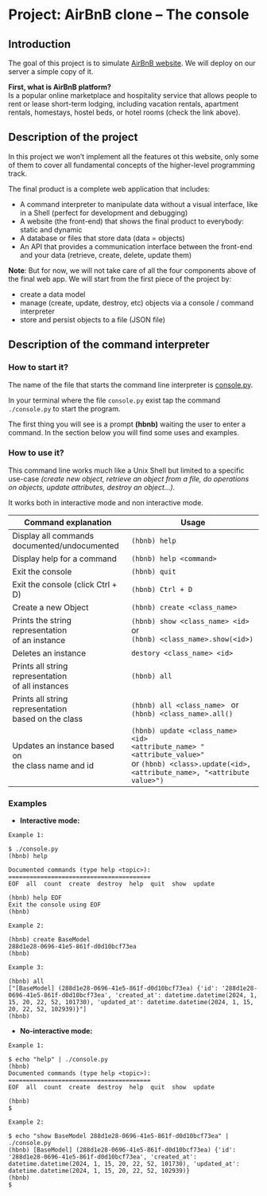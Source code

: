 # Project: AirBnB clone – The console

## Introduction 

The goal of this project is to simulate [AirBnB website](https://www.airbnb.fr/). We will deploy on our server a simple copy of it.  

**First, what is AirBnB platform?**  
Is a popular online marketplace and hospitality service that allows people to rent or lease short-term lodging, including vacation rentals, apartment rentals, homestays, hostel beds, or hotel rooms (check the link above).  

## Description of the project  

In this project we won’t implement all the features ot this website, only some of them to cover all fundamental concepts of the higher-level programming track.  

The final product is a complete web application that includes:  
- A command interpreter to manipulate data without a visual interface, like in a Shell (perfect for development and debugging)  
- A website (the front-end) that shows the final product to everybody: static and dynamic  
- A database or files that store data (data = objects)  
- An API that provides a communication interface between the front-end and your data (retrieve, create, delete, update them)  

**Note**: But for now, we will not take care of all the four components above of the final web app. We will start from the first piece of the project by:  
- create a data model  
- manage (create, update, destroy, etc) objects via a console / command interpreter  
- store and persist objects to a file (JSON file)  

## Description of the command interpreter

### How to start it?

The name of the file that starts the command line interpreter is [console.py](https://github.com/malhaouit/AirBnB_clone/blob/master/console.py).  

In your terminal where the file `console.py` exist tap the command `./console.py` to start the program.  

The first thing you will see is a prompt **(hbnb)** waiting the user to enter a command. In the section below you will find some uses and examples.

### How to use it?

This command line works much like a Unix Shell but limited to a specific use-case _(create new object, retrieve an object from a file, do operations on objects, update attributes, destroy an object...)_.  
 
It works both in interactive mode and non interactive mode.  

| Command explanation | Usage |
| --- | --- |
| Display all commands <br/> documented/undocumented  | `(hbnb) help` |
| Display help for a command | `(hbnb) help <command>` |
| Exit the console | `(hbnb) quit` |
| Exit the console (click Ctrl + D) | `(hbnb) Ctrl + D` |
| Create a new Object | `(hbnb) create <class_name>` |
| Prints the string representation <br/> of an instance | `(hbnb) show <class_name> <id>` or <br/> `(hbnb) <class_name>.show(<id>)` |
| Deletes an instance | `destory <class_name> <id>` |
| Prints all string representation <br/> of all instances | `(hbnb) all` |
| Prints all string representation <br/> based on the class | `(hbnb) all <class_name> ` or <br/> `(hbnb) <class_name>.all()` |
| Updates an instance based on <br/> the class name and id | `(hbnb) update <class_name> <id>` <br/> `<attribute_name> "<attribute_value>"` <br/> or `(hbnb) <class>.update(<id>,` <br/> `<attribute_name>, "<attribute value>")` |


### Examples

- **Interactive mode:**  

```
Example 1:  

$ ./console.py  
(hbnb) help

Documented commands (type help <topic>):
========================================
EOF  all  count  create  destroy  help  quit  show  update

(hbnb) help EOF
Exit the console using EOF
(hbnb)
```

```
Example 2:  

(hbnb) create BaseModel
288d1e28-0696-41e5-861f-d0d10bcf73ea
(hbnb)
```

```
Example 3:  

(hbnb) all
["[BaseModel] (288d1e28-0696-41e5-861f-d0d10bcf73ea) {'id': '288d1e28-0696-41e5-861f-d0d10bcf73ea', 'created_at': datetime.datetime(2024, 1, 15, 20, 22, 52, 101730), 'updated_at': datetime.datetime(2024, 1, 15, 20, 22, 52, 102939)}"]
(hbnb)
``` 

- **No-interactive mode:**  

```
Example 1:  

$ echo "help" | ./console.py
(hbnb)
Documented commands (type help <topic>):
========================================
EOF  all  count  create  destroy  help  quit  show  update

(hbnb)  
$
```

```
Example 2:  

$ echo "show BaseModel 288d1e28-0696-41e5-861f-d0d10bcf73ea" | ./console.py  
(hbnb) [BaseModel] (288d1e28-0696-41e5-861f-d0d10bcf73ea) {'id': '288d1e28-0696-41e5-861f-d0d10bcf73ea', 'created_at': datetime.datetime(2024, 1, 15, 20, 22, 52, 101730), 'updated_at': datetime.datetime(2024, 1, 15, 20, 22, 52, 102939)}
(hbnb)  
$
```
